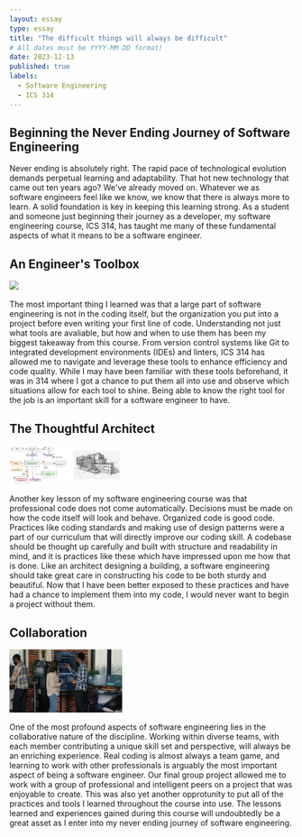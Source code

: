 ```yaml
---
layout: essay
type: essay
title: "The difficult things will always be difficult"
# All dates must be YYYY-MM-DD format!
date: 2023-12-13
published: true
labels:
  - Software Engineering
  - ICS 314
---
```


## Beginning the Never Ending Journey of Software Engineering

Never ending is absolutely right. The rapid pace of technological evolution demands perpetual learning and adaptability. That hot new technology that came out ten years ago? We've already moved on. Whatever we as software engineers feel like we know, we know that there is always more to learn. A solid foundation is key in keeping this learning strong.
As a student and someone just beginning their journey as a developer, my software engineering course, ICS 314, has taught me many of these fundamental aspects of what it means to be a software engineer.

## An Engineer's Toolbox

<img width="200px" class="rounded float-start pe-4" src="../img/difficulty/toolbox.jpg">

The most important thing I learned was that a large part of software engineering is not in the coding itself, but the organization you put into a project before even writing your first line of code. Understanding not just what tools are avaliable, but how and when to use them has been my biggest takeaway from this course.
From version control systems like Git to integrated development environments (IDEs) and linters, ICS 314 has allowed me to navigate and leverage these tools to enhance efficiency and code quality.
While I may have been familiar with these tools beforehand, it was in 314 where I got a chance to put them all into use and observe which situations allow for each tool to shine. Being able to know the right tool for the job is an important skill for a software engineer to have.

## The Thoughtful Architect

<img width="200px" class="rounded float-start pe-4" src="../img/architect.png">

Another key lesson of my software engineering course was that professional code does not come automatically. Decisions must be made on how the code itself will look and behave. Organized code is good code.
Practices like coding standards and making use of design patterns were a part of our curriculum that will directly improve our coding skill. A codebase should be thought up carefully and built with structure and readability in mind, and it is practices like these which have impressed upon me how that is done.
Like an architect designing a building, a software engineering should take great care in constructing his code to be both sturdy and beautiful. Now that I have been better exposed to these practices and have had a chance to implement them into my code, I would never want to begin a project without them.

## Collaboration

<img width="200px" class="rounded float-start pe-4" src="../img/collaboration.jpg">

One of the most profound aspects of software engineering lies in the collaborative nature of the discipline. Working within diverse teams, with each member contributing a unique skill set and perspective, will always be an enriching experience. 
Real coding is almost always a team game, and learning to work with other professionals is arguably the most important aspect of being a software engineer.
Our final group project allowed me to work with a group of professional and intelligent peers on a project that was enjoyable to create. This was also yet another opprotunity to put all of the practices and tools I learned throughout the course into use. 
The lessons learned and experiences gained during this course will undoubtedly be a great asset as I enter into my never ending journey of software engineering.
